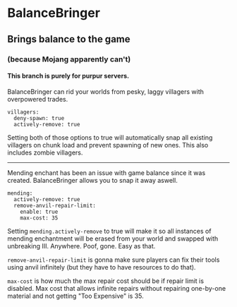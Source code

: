 <h1>BalanceBringer</h1>

<h2>Brings balance to the game</h2>
<h3>(because Mojang apparently can't)</h3>

<h4>This branch is purely for purpur servers.</h4>

BalanceBringer can rid your worlds from pesky, laggy villagers with 
overpowered trades.

    villagers:
      deny-spawn: true
      actively-remove: true

Setting both of those options to true will automatically snap all 
existing villagers on chunk load and prevent spawning of new ones.
This also includes zombie villagers.

<hr>

Mending enchant has been an issue with game balance since it was created.
BalanceBringer allows you to snap it away aswell.

    mending:
      actively-remove: true
      remove-anvil-repair-limit:
        enable: true
        max-cost: 35
      
Setting `mending.actively-remove` to true will make it so all instances of mending enchantment 
will be erased from your world and swapped with unbreaking III. Anywhere. 
Poof, gone. Easy as that.

`remove-anvil-repair-limit` is gonna make sure players can fix their tools using anvil infinitely 
(but they have to have resources to do that).

`max-cost` is how much the max repair cost should be if repair limit is disabled. Max cost 
that allows infinite repairs without repairing one-by-one material and not getting "Too Expensive"
is 35.
